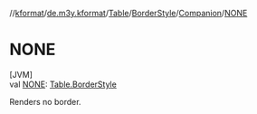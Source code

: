 //[kformat](../../../../../index.md)/[de.m3y.kformat](../../../index.md)/[Table](../../index.md)/[BorderStyle](../index.md)/[Companion](index.md)/[NONE](-n-o-n-e.md)

# NONE

[JVM]\
val [NONE](-n-o-n-e.md): [Table.BorderStyle](../index.md)

Renders no border.
